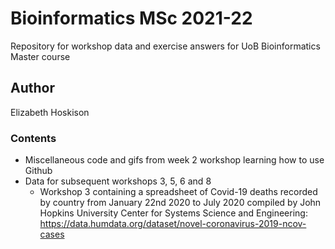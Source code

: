 # Bioinformatics MSc 2021-22
 Repository for workshop data and exercise answers for UoB Bioinformatics Master course
 
## Author

Elizabeth Hoskison

### Contents

- Miscellaneous code and gifs from week 2 workshop learning how to use Github
- Data for subsequent workshops 3, 5, 6 and 8
  - Workshop 3 containing a spreadsheet of Covid-19 deaths recorded by country from January 22nd 2020 to July 2020 compiled by John Hopkins University Center for Systems Science and Engineering:
  https://data.humdata.org/dataset/novel-coronavirus-2019-ncov-cases



